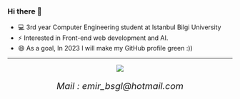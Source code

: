 ### Hi there 👋

* 💻 3rd year Computer Engineering student at Istanbul Bilgi University
* ⚡ Interested in Front-end web development and AI.
* 😄 As a goal, In 2023 I will make my GitHub profile green :))

<hr>
<p align="center">

<p align="center">
  <i style="font-size:20px;>Lets contact!</i>
<a href= "https://www.linkedin.com/in/emirbaşoğul/"><img src="https://img.icons8.com/material-outlined/30/000000/linkedin.png"/></a>

</p>

<p align="center">
  Mail : emir_bsgl@hotmail.com
</p>

</p>

<!--
**Emirbasogul/Emirbasogul** is a ✨ _special_ ✨ repository because its `README.md` (this file) appears on your GitHub profile.

